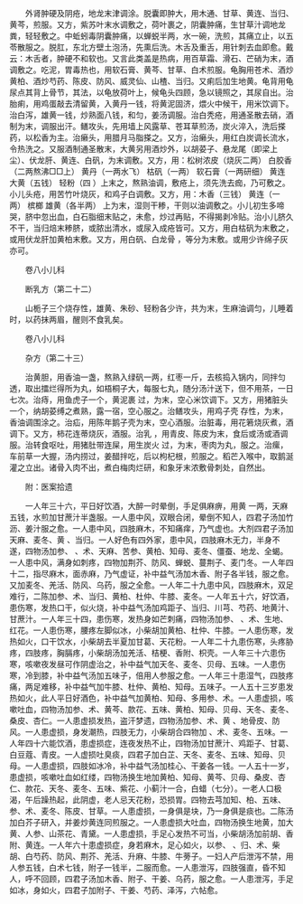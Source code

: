 <!-- { "loadSidebar": true } -->
　　外肾肿硬及阴疮，地龙末津调涂。脱囊即肿大，用木通、甘草、黄连、当归、黄芩，煎服。又方，紫苏叶末水调敷之，荷叶裹之，阴囊肿痛，生甘草汁调地龙粪，轻轻敷之。中蚯蚓毒阴囊肿痛，以蝉蜕半两，水一碗，洗煎，其痛立止，以五苓散服之。脱肛，东北方壁土泡汤，先熏后洗。木舌及重舌，用针刺去血即愈。戴云：木舌者，肿硬不和软也。又言此类盖是热病，用百草霜、滑石、芒硝为末，酒调敷之。吃泥，胃毒热也，用软石膏、黄芩、甘草、白术煎服。龟胸用苍术、酒炒黄柏、酒炒芍药、陈皮、防风、威灵仙、山楂、当归。又痢后加生地黄。龟背用龟尿点其背上骨节，其法，以龟放荷叶上，候龟头四顾，急以镜照之，其尿自出。治胎痢，用鸡蛋敲去清留黄，入黄丹一钱，将黄泥固济，煨火中候干，用米饮调下。治白泻，雄黄一钱，炒熟面八钱，和匀，姜汤调服。治白秃疮，用通圣散去硝，酒制为末，调服出汗。鳝攻头，先用墙上风露草、苍耳草煎汤，炭火淬入，洗后搽药，以松香为主。治癞头，用腊月马脂搽之。又方，治癞头，用红白炭调长流水，令热洗之。又服酒制通圣散末，大黄另用酒炒外，以胡荽子、悬龙尾（即梁上尘）、伏龙肝、黄连、白矾，为末调敷。又方，用：松树浓皮（烧灰二两） 白胶香（二两熬沸□□上） 黄丹（一两水飞） 枯矾（一两） 软石膏（一两研细） 黄连 大黄（五钱） 轻粉（四 ）上末之，熬熟油调，敷疮上，须先洗去痂，乃可敷之。小儿头疮，用苦竹叶烧灰，和鸡子白调敷。又方，用：木香（三钱） 黄连（一两） 槟榔 雄黄（各半两） 上为末，湿则干糁，干则以油调敷之。小儿初生多啼哭，脐中忽出血，白石脂细末贴之，未愈，炒过再贴，不得揭剥冷贴。治小儿脐久不干，当归焙末糁脐，或脓出清水，或尿入成疮皆可。又方，用白枯矾为末敷之，或用伏龙肝加黄柏末敷。又方，用白矾、白龙骨 ，等分为末敷。或用少许绵子灰亦可。

　　卷八小儿科

　　断乳方（第二十二）

　　山栀子三个烧存性，雄黄、朱砂、轻粉各少许，共为末，生麻油调匀，儿睡着时，以药抹两眉，醒则不食乳矣。

　　卷八小儿科

　　杂方（第二十三）

　　治黄胆，用香油一盏，熬熟入绿矾一两，红枣一斤，去核捣入锅内，同拌匀透，取出擂烂得所为丸，如梧桐子大，每服七丸，随分汤汁送下，但不用茶，一日七次。治痔，用鱼虎子一个，黄泥裹 过，为末，空心米饮调下。又方，用猪脏头一个，纳胡荽缚之煮熟，露一宿，空心服之。治鳝攻头，用鸡子壳 存性，为末，香油调围涂之。治疝，用陈年鹅子壳为末，空心酒服。治脏毒，用花箬烧灰煮，酒调下。又方，柿花连蒂烧灰，酒服。治乳 ，用青皮、陈皮为末，食后或汤或酒调服。治转食呕吐，用猪肚带连屎，用生炭火 过，为末，枣肉为丸，服之。治瘰，车前草一大握，汤内捞过，姜醋拌吃，后以枸杞根，煎服之。稻芒入喉中，取鹅涎灌之立出。诸骨入肉不出，煮白梅肉烂研，和象牙末浓敷骨刺处，自然出。

　　附：医案拾遗

　　一人年三十六，平日好饮酒，大醉一时晕倒，手足俱麻痹，用黄 一两，天麻五钱，水煎加甘蔗汁半盏服。一人患中风，双眼合闭，晕倒不知人，四君子汤加竹沥、姜汁服之愈。一人患中风，四肢麻木，不知痛痒，乃气虚也。大剂四君子汤加天麻、麦冬、黄 、当归。一人好色有四外家，患中风，四肢麻木无力，半身不遂，四物汤加参、 、术、天麻、苦参、黄柏、知母、麦冬、僵蚕、地龙、全蝎。一人患中风，满身如刺疼，四物加荆芥、防风、蝉蜕、蔓荆子、麦门冬。一人年四十二，指尽麻木，面赤麻，乃气虚证，补中益气汤加木香、附子各半钱，服之愈。又加麦冬、羌活、防风、乌药，服之全愈。一人年二十九患中风，四肢麻木，双足难行，二陈加参、术、当归、黄柏、杜仲、牛膝、麦冬。一人年五十六，好饮酒，患伤寒，发热口干，似火烧，补中益气汤加鸡距子、当归、川芎、芍药、地黄汁、甘蔗汁。一人年三十四，患伤寒，发热身如芒刺痛，四物汤加参、 、术、生地、红花。一人患伤寒，腰疼左脚似冰，小柴胡加黄柏、杜仲、牛膝。一人患伤寒，发热如火，口干饮水，小柴胡去半夏加甘葛、天花粉。一人年二十九患伤寒，头疼胁疼，四肢疼，胸膈疼，小柴胡汤加羌活、桔梗、香附、枳壳。一人年三十六患伤寒，咳嗽夜发昼可作阴虚治之，补中益气加天冬、麦冬、贝母、五味。一人患伤寒，冷到膝，补中益气汤加五味子，倍用人参服之愈。一人年三十患湿气，四肢疼痛，两足难移，补中益气加牛膝、杜仲、黄柏、知母。五味子。一人五十三岁患发热如火，此人平日好酒色，补中益气加黄柏、知母、多用参、术。一人患虚损，咳嗽吐血，四物汤加参、术、黄芩、款花、五味、黄柏、知母、贝母、天冬、麦冬、桑皮、杏仁。一人患虚损发热，盗汗梦遗，四物汤加参、术、黄 、地骨皮、防风。一人患虚损，身发潮热，四肢无力，小柴胡合四物加 、术、麦冬、五味。一人年四十六能饮酒，患虚损症，连夜发热不止，四物汤加甘蔗汁、鸡距子、甘葛、白豆蔻、青皮。一人虚损吐臭痰，四君子加白芷、天冬、麦冬、五味、知母、贝母。一人患虚损，四肢如冰冷，补中益气汤加桂心、干姜各一钱。一人五十一岁，患虚损，咳嗽吐血如红缕，四物汤换生地加黄柏、知母、黄芩、贝母、桑皮、杏仁、款花、天冬、麦冬、五味、紫花、小蓟汁一合，白蜡（七分）。一老人口极渴，午后躁热起，此阴虚，老人忌天花粉，恐损胃。四物去芎加知、柏、五味、参、术、麦冬、陈皮、甘草。一人患虚损，一身俱是块，乃一身俱是痰也。二陈汤加白芥子研入，并姜炒黄连同煎服之。一人患虚损大吐血，四物汤换生地黄，加大黄、人参、山茶花、青黛。一人患虚损，手足心发热不可当，小柴胡汤加前胡、香附、黄连。一人年六十患虚损症，身若麻木，足心如火，以参、 、归、术、柴胡、白芍药、防风、荆芥、羌活、升麻、牛膝、牛蒡子。一妇人产后泄泻不禁，用人参五钱，白术七钱，附子一钱半，二服而愈。一人患泄泻，四肢强直，昏不知人，呼不回顾，四君子汤加木香、附子、干姜、乌药，服之愈。一人患泄泻，手足如冰，身如火，四君子加附子、干姜、芍药、泽泻，六帖愈。

　　
